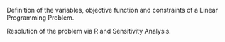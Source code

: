 Definition of the variables, objective function and constraints of a Linear Programming Problem.

Resolution of the problem via R and Sensitivity Analysis.
